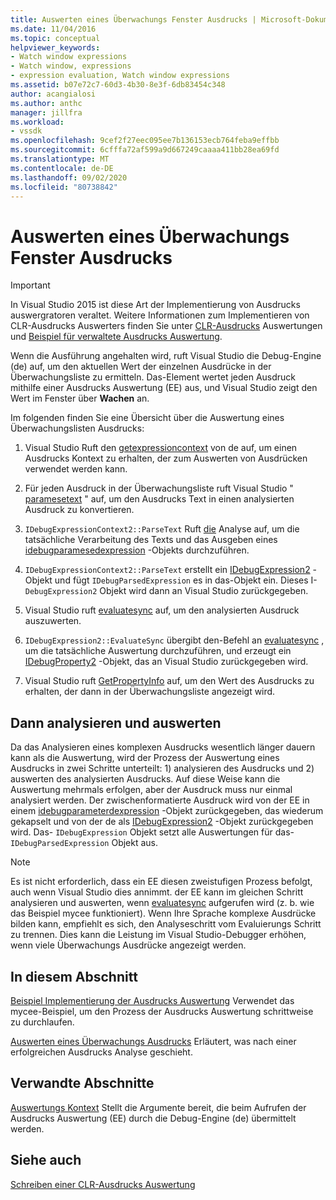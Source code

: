 ```yaml
---
title: Auswerten eines Überwachungs Fenster Ausdrucks | Microsoft-Dokumentation
ms.date: 11/04/2016
ms.topic: conceptual
helpviewer_keywords:
- Watch window expressions
- Watch window, expressions
- expression evaluation, Watch window expressions
ms.assetid: b07e72c7-60d3-4b30-8e3f-6db83454c348
author: acangialosi
ms.author: anthc
manager: jillfra
ms.workload:
- vssdk
ms.openlocfilehash: 9cef2f27eec095ee7b136153ecb764feba9effbb
ms.sourcegitcommit: 6cfffa72af599a9d667249caaaa411bb28ea69fd
ms.translationtype: MT
ms.contentlocale: de-DE
ms.lasthandoff: 09/02/2020
ms.locfileid: "80738842"
---
```

# <a name="evaluate-a-watch-window-expression"></a>Auswerten eines Überwachungs Fenster Ausdrucks
> [!IMPORTANT]
> In Visual Studio 2015 ist diese Art der Implementierung von Ausdrucks auswergratoren veraltet. Weitere Informationen zum Implementieren von CLR-Ausdrucks Auswerters finden Sie unter [CLR-Ausdrucks](https://github.com/Microsoft/ConcordExtensibilitySamples/wiki/CLR-Expression-Evaluators) Auswertungen und [Beispiel für verwaltete Ausdrucks Auswertung](https://github.com/Microsoft/ConcordExtensibilitySamples/wiki/Managed-Expression-Evaluator-Sample).

 Wenn die Ausführung angehalten wird, ruft Visual Studio die Debug-Engine (de) auf, um den aktuellen Wert der einzelnen Ausdrücke in der Überwachungsliste zu ermitteln. Das-Element wertet jeden Ausdruck mithilfe einer Ausdrucks Auswertung (EE) aus, und Visual Studio zeigt den Wert im Fenster über **Wachen** an.

 Im folgenden finden Sie eine Übersicht über die Auswertung eines Überwachungslisten Ausdrucks:

1. Visual Studio Ruft den [getexpressioncontext](../../extensibility/debugger/reference/idebugstackframe2-getexpressioncontext.md) von de auf, um einen Ausdrucks Kontext zu erhalten, der zum Auswerten von Ausdrücken verwendet werden kann.

2. Für jeden Ausdruck in der Überwachungsliste ruft Visual Studio " [paramesetext](../../extensibility/debugger/reference/idebugexpressioncontext2-parsetext.md) " auf, um den Ausdrucks Text in einen analysierten Ausdruck zu konvertieren.

3. `IDebugExpressionContext2::ParseText` Ruft [die](../../extensibility/debugger/reference/idebugexpressionevaluator-parse.md) Analyse auf, um die tatsächliche Verarbeitung des Texts und das Ausgeben eines [idebugparamesedexpression](../../extensibility/debugger/reference/idebugparsedexpression.md) -Objekts durchzuführen.

4. `IDebugExpressionContext2::ParseText` erstellt ein [IDebugExpression2](../../extensibility/debugger/reference/idebugexpression2.md) -Objekt und fügt `IDebugParsedExpression` es in das-Objekt ein. Dieses I- `DebugExpression2` Objekt wird dann an Visual Studio zurückgegeben.

5. Visual Studio ruft [evaluatesync](../../extensibility/debugger/reference/idebugexpression2-evaluatesync.md) auf, um den analysierten Ausdruck auszuwerten.

6. `IDebugExpression2::EvaluateSync` übergibt den-Befehl an [evaluatesync](../../extensibility/debugger/reference/idebugparsedexpression-evaluatesync.md) , um die tatsächliche Auswertung durchzuführen, und erzeugt ein [IDebugProperty2](../../extensibility/debugger/reference/idebugproperty2.md) -Objekt, das an Visual Studio zurückgegeben wird.

7. Visual Studio ruft [GetPropertyInfo](../../extensibility/debugger/reference/idebugproperty2-getpropertyinfo.md) auf, um den Wert des Ausdrucks zu erhalten, der dann in der Überwachungsliste angezeigt wird.

## <a name="parse-then-evaluate"></a>Dann analysieren und auswerten
 Da das Analysieren eines komplexen Ausdrucks wesentlich länger dauern kann als die Auswertung, wird der Prozess der Auswertung eines Ausdrucks in zwei Schritte unterteilt: 1) analysieren des Ausdrucks und 2) auswerten des analysierten Ausdrucks. Auf diese Weise kann die Auswertung mehrmals erfolgen, aber der Ausdruck muss nur einmal analysiert werden. Der zwischenformatierte Ausdruck wird von der EE in einem [idebugparameterdexpression](../../extensibility/debugger/reference/idebugparsedexpression.md) -Objekt zurückgegeben, das wiederum gekapselt und von der de als [IDebugExpression2](../../extensibility/debugger/reference/idebugexpression2.md) -Objekt zurückgegeben wird. Das- `IDebugExpression` Objekt setzt alle Auswertungen für das- `IDebugParsedExpression` Objekt aus.

> [!NOTE]
> Es ist nicht erforderlich, dass ein EE diesen zweistufigen Prozess befolgt, auch wenn Visual Studio dies annimmt. der EE kann im gleichen Schritt analysieren und auswerten, wenn [evaluatesync](../../extensibility/debugger/reference/idebugparsedexpression-evaluatesync.md) aufgerufen wird (z. b. wie das Beispiel mycee funktioniert). Wenn Ihre Sprache komplexe Ausdrücke bilden kann, empfiehlt es sich, den Analyseschritt vom Evaluierungs Schritt zu trennen. Dies kann die Leistung im Visual Studio-Debugger erhöhen, wenn viele Überwachungs Ausdrücke angezeigt werden.

## <a name="in-this-section"></a>In diesem Abschnitt
 [Beispiel Implementierung der Ausdrucks Auswertung](../../extensibility/debugger/sample-implementation-of-expression-evaluation.md) Verwendet das mycee-Beispiel, um den Prozess der Ausdrucks Auswertung schrittweise zu durchlaufen.

 [Auswerten eines Überwachungs Ausdrucks](../../extensibility/debugger/evaluating-a-watch-expression.md) Erläutert, was nach einer erfolgreichen Ausdrucks Analyse geschieht.

## <a name="related-sections"></a>Verwandte Abschnitte
 [Auswertungs Kontext](../../extensibility/debugger/evaluation-context.md) Stellt die Argumente bereit, die beim Aufrufen der Ausdrucks Auswertung (EE) durch die Debug-Engine (de) übermittelt werden.

## <a name="see-also"></a>Siehe auch
 [Schreiben einer CLR-Ausdrucks Auswertung](../../extensibility/debugger/writing-a-common-language-runtime-expression-evaluator.md)
